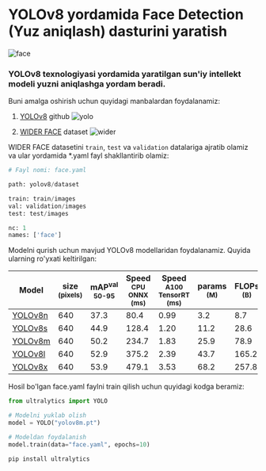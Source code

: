 # YOLOv8 yordamida Face Detection (Yuz aniqlash) dasturini yaratish
![face](https://i.pinimg.com/originals/2b/db/ee/2bdbeec2feb61c059e86b4868a970879.jpg)

### YOLOv8 texnologiyasi yordamida yaratilgan sun'iy intellekt modeli yuzni aniqlashga yordam beradi.
Buni amalga oshirish uchun quyidagi manbalardan foydalanamiz:

1. [YOLOv8](https://github.com/ultralytics/ultralytics) github
![yolo](https://cdn-images-1.medium.com/v2/resize:fill:1600:480/gravity:fp:0.5:0.4/1*9gavyPR_Z0NHBm8mu6Z5dA.png)

2. [WIDER FACE](http://shuoyang1213.me/WIDERFACE/) dataset
![wider](https://machinelearningmastery.ru/img/0-507943-363418.jpeg)

WIDER FACE datasetini ```train```, ```test``` va ```validation``` datalariga ajratib olamiz va ular yordamida *.yaml fayl shakllantirib olamiz:

```python
# Fayl nomi: face.yaml

path: yolov8/dataset

train: train/images
val: validation/images
test: test/images

nc: 1
names: ['face']
```
Modelni qurish uchun mavjud YOLOv8 modellaridan foydalanamiz. Quyida ularning ro'yxati keltirilgan:

| Model                                                                                | size<br><sup>(pixels) | mAP<sup>val<br>50-95 | Speed<br><sup>CPU ONNX<br>(ms) | Speed<br><sup>A100 TensorRT<br>(ms) | params<br><sup>(M) | FLOPs<br><sup>(B) |
| ------------------------------------------------------------------------------------ | --------------------- | -------------------- | ------------------------------ | ----------------------------------- | ------------------ | ----------------- |
| [YOLOv8n](https://github.com/ultralytics/assets/releases/download/v0.0.0/yolov8n.pt) | 640                   | 37.3                 | 80.4                           | 0.99                                | 3.2                | 8.7               |
| [YOLOv8s](https://github.com/ultralytics/assets/releases/download/v0.0.0/yolov8s.pt) | 640                   | 44.9                 | 128.4                          | 1.20                                | 11.2               | 28.6              |
| [YOLOv8m](https://github.com/ultralytics/assets/releases/download/v0.0.0/yolov8m.pt) | 640                   | 50.2                 | 234.7                          | 1.83                                | 25.9               | 78.9              |
| [YOLOv8l](https://github.com/ultralytics/assets/releases/download/v0.0.0/yolov8l.pt) | 640                   | 52.9                 | 375.2                          | 2.39                                | 43.7               | 165.2             |
| [YOLOv8x](https://github.com/ultralytics/assets/releases/download/v0.0.0/yolov8x.pt) | 640                   | 53.9                 | 479.1                          | 3.53                                | 68.2               | 257.8             |
 
Hosil bo'lgan face.yaml faylni train qilish uchun quyidagi kodga beramiz:
```python
from ultralytics import YOLO

# Modelni yuklab olish
model = YOLO("yolov8m.pt")

# Modeldan foydalanish
model.train(data="face.yaml", epochs=10)
```

```bash
pip install ultralytics
```
